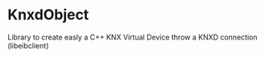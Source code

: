 # KnxdObject
Library to create easly a C++ KNX Virtual Device throw a KNXD connection (libeibclient)
